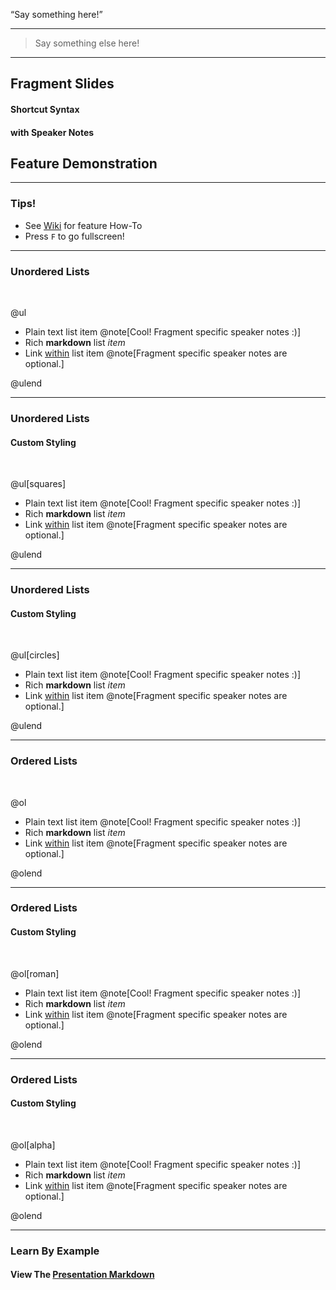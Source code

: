 <q>Say something here!</q>

---

> Say something else here!

---

## Fragment Slides
#### Shortcut Syntax
#### with Speaker Notes
## Feature Demonstration

---

### Tips!

- See <a target="_blank" href="https://github.com/gitpitch/gitpitch/wiki/Fragment-Slides">Wiki</a> for feature How-To
- Press `F` to go fullscreen!

---

### Unordered Lists
<br>

@ul

- Plain text list item @note[Cool! Fragment specific speaker notes :)]
- Rich **markdown** list *item*
- Link [within](https://gitpitch.com) list item @note[Fragment specific speaker notes are optional.]

@ulend

---

### Unordered Lists
#### Custom Styling
<br>

@ul[squares]

- Plain text list item @note[Cool! Fragment specific speaker notes :)]
- Rich **markdown** list *item*
- Link [within](https://gitpitch.com) list item @note[Fragment specific speaker notes are optional.]

@ulend

---

### Unordered Lists
#### Custom Styling
<br>

@ul[circles]

- Plain text list item @note[Cool! Fragment specific speaker notes :)]
- Rich **markdown** list *item*
- Link [within](https://gitpitch.com) list item @note[Fragment specific speaker notes are optional.]

@ulend

---

### Ordered Lists
<br>

@ol

- Plain text list item @note[Cool! Fragment specific speaker notes :)]
- Rich **markdown** list *item*
- Link [within](https://gitpitch.com) list item @note[Fragment specific speaker notes are optional.]

@olend

---

### Ordered Lists
#### Custom Styling
<br>

@ol[roman]

- Plain text list item @note[Cool! Fragment specific speaker notes :)]
- Rich **markdown** list *item*
- Link [within](https://gitpitch.com) list item @note[Fragment specific speaker notes are optional.]

@olend

---

### Ordered Lists
#### Custom Styling
<br>

@ol[alpha]

- Plain text list item @note[Cool! Fragment specific speaker notes :)]
- Rich **markdown** list *item*
- Link [within](https://gitpitch.com) list item @note[Fragment specific speaker notes are optional.]

@olend

---

### Learn By Example
#### View The <a target="_blank" href="https://github.com/gitpitch/feature-demo/blob/frag-shortcut-syntax/PITCHME.md">Presentation Markdown</a>

